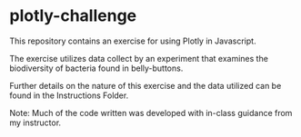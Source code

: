 # plotly-challenge
This repository contains an exercise for using Plotly in Javascript.  

The exercise utilizes data collect by an experiment that examines the biodiversity of bacteria found in belly-buttons.  

Further details on the nature of this exercise and the data utilized can be found in the Instructions Folder.  

Note: Much of the code written was developed with in-class guidance from my instructor.  
